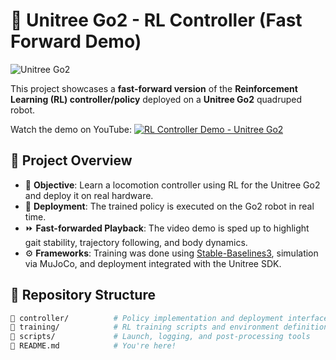 # 🐾 Unitree Go2 - RL Controller (Fast Forward Demo)

![Unitree Go2](https://unitree.com/wp-content/uploads/2023/03/go2_img01-1024x585.jpg)

This project showcases a **fast-forward version** of the **Reinforcement Learning (RL) controller/policy** deployed on a **Unitree Go2** quadruped robot.

Watch the demo on YouTube:
[![RL Controller Demo - Unitree Go2](https://img.youtube.com/vi/YOUTUBE_VIDEO_ID/0.jpg)](https://www.youtube.com/watch?v=YOUTUBE_VIDEO_ID)

## 📝 Project Overview

- 🎯 **Objective**: Learn a locomotion controller using RL for the Unitree Go2 and deploy it on real hardware.
- 🚀 **Deployment**: The trained policy is executed on the Go2 robot in real time.
- ⏩ **Fast-forwarded Playback**: The video demo is sped up to highlight gait stability, trajectory following, and body dynamics.
- ⚙️ **Frameworks**: Training was done using [Stable-Baselines3](https://github.com/DLR-RM/stable-baselines3), simulation via MuJoCo, and deployment integrated with the Unitree SDK.

## 📂 Repository Structure

```bash
📁 controller/          # Policy implementation and deployment interface
📁 training/            # RL training scripts and environment definitions
📁 scripts/             # Launch, logging, and post-processing tools
📄 README.md            # You're here!
